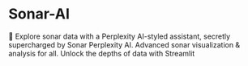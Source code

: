 # Sonar-AI
📡 Explore sonar data with a Perplexity AI-styled assistant, secretly supercharged by Sonar Perplexity AI. Advanced sonar visualization &amp; analysis for all. Unlock the depths of data with Streamlit
